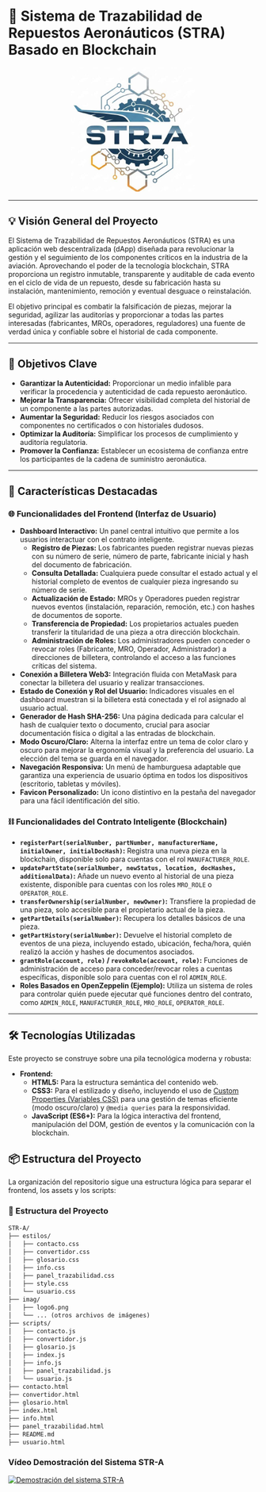 # 🚀 Sistema de Trazabilidad de Repuestos Aeronáuticos (STRA) Basado en Blockchain

<p align="center">
    <img src="./imag/LogoSTRA1.jpg" alt="Logo STR-A" width="250" height="250">
</p>

---

## 💡 Visión General del Proyecto

El Sistema de Trazabilidad de Repuestos Aeronáuticos (STRA) es una aplicación web descentralizada (dApp) diseñada para revolucionar la gestión y el seguimiento de los componentes críticos en la industria de la aviación. Aprovechando el poder de la tecnología blockchain, STRA proporciona un registro inmutable, transparente y auditable de cada evento en el ciclo de vida de un repuesto, desde su fabricación hasta su instalación, mantenimiento, remoción y eventual desguace o reinstalación.

El objetivo principal es combatir la falsificación de piezas, mejorar la seguridad, agilizar las auditorías y proporcionar a todas las partes interesadas (fabricantes, MROs, operadores, reguladores) una fuente de verdad única y confiable sobre el historial de cada componente.

---

## 🎯 Objetivos Clave

* **Garantizar la Autenticidad:** Proporcionar un medio infalible para verificar la procedencia y autenticidad de cada repuesto aeronáutico.
* **Mejorar la Transparencia:** Ofrecer visibilidad completa del historial de un componente a las partes autorizadas.
* **Aumentar la Seguridad:** Reducir los riesgos asociados con componentes no certificados o con historiales dudosos.
* **Optimizar la Auditoría:** Simplificar los procesos de cumplimiento y auditoría regulatoria.
* **Promover la Confianza:** Establecer un ecosistema de confianza entre los participantes de la cadena de suministro aeronáutica.

---

## 🌟 Características Destacadas

### 🌐 Funcionalidades del Frontend (Interfaz de Usuario)

* **Dashboard Interactivo:** Un panel central intuitivo que permite a los usuarios interactuar con el contrato inteligente.
    * **Registro de Piezas:** Los fabricantes pueden registrar nuevas piezas con su número de serie, número de parte, fabricante inicial y hash del documento de fabricación.
    * **Consulta Detallada:** Cualquiera puede consultar el estado actual y el historial completo de eventos de cualquier pieza ingresando su número de serie.
    * **Actualización de Estado:** MROs y Operadores pueden registrar nuevos eventos (instalación, reparación, remoción, etc.) con hashes de documentos de soporte.
    * **Transferencia de Propiedad:** Los propietarios actuales pueden transferir la titularidad de una pieza a otra dirección blockchain.
    * **Administración de Roles:** Los administradores pueden conceder o revocar roles (Fabricante, MRO, Operador, Administrador) a direcciones de billetera, controlando el acceso a las funciones críticas del sistema.
* **Conexión a Billetera Web3:** Integración fluida con MetaMask para conectar la billetera del usuario y realizar transacciones.
* **Estado de Conexión y Rol del Usuario:** Indicadores visuales en el dashboard muestran si la billetera está conectada y el rol asignado al usuario actual.
* **Generador de Hash SHA-256:** Una página dedicada para calcular el hash de cualquier texto o documento, crucial para asociar documentación física o digital a las entradas de blockchain.
* **Modo Oscuro/Claro:** Alterna la interfaz entre un tema de color claro y oscuro para mejorar la ergonomía visual y la preferencia del usuario. La elección del tema se guarda en el navegador.
* **Navegación Responsiva:** Un menú de hamburguesa adaptable que garantiza una experiencia de usuario óptima en todos los dispositivos (escritorio, tabletas y móviles).
* **Favicon Personalizado:** Un icono distintivo en la pestaña del navegador para una fácil identificación del sitio.

### ⛓️ Funcionalidades del Contrato Inteligente (Blockchain)



* **`registerPart(serialNumber, partNumber, manufacturerName, initialOwner, initialDocHash)`:** Registra una nueva pieza en la blockchain, disponible solo para cuentas con el rol `MANUFACTURER_ROLE`.
* **`updatePartState(serialNumber, newStatus, location, docHashes, additionalData)`:** Añade un nuevo evento al historial de una pieza existente, disponible para cuentas con los roles `MRO_ROLE` o `OPERATOR_ROLE`.
* **`transferOwnership(serialNumber, newOwner)`:** Transfiere la propiedad de una pieza, solo accesible para el propietario actual de la pieza.
* **`getPartDetails(serialNumber)`:** Recupera los detalles básicos de una pieza.
* **`getPartHistory(serialNumber)`:** Devuelve el historial completo de eventos de una pieza, incluyendo estado, ubicación, fecha/hora, quién realizó la acción y hashes de documentos asociados.
* **`grantRole(account, role)` / `revokeRole(account, role)`:** Funciones de administración de acceso para conceder/revocar roles a cuentas específicas, disponible solo para cuentas con el rol `ADMIN_ROLE`.
* **Roles Basados en OpenZeppelin (Ejemplo):** Utiliza un sistema de roles para controlar quién puede ejecutar qué funciones dentro del contrato, como `ADMIN_ROLE`, `MANUFACTURER_ROLE`, `MRO_ROLE`, `OPERATOR_ROLE`.

---

## 🛠️ Tecnologías Utilizadas

Este proyecto se construye sobre una pila tecnológica moderna y robusta:

* **Frontend:**
    * **HTML5:** Para la estructura semántica del contenido web.
    * **CSS3:** Para el estilizado y diseño, incluyendo el uso de [Custom Properties (Variables CSS)](https://developer.mozilla.org/en-US/docs/Web/CSS/Using_CSS_custom_properties) para una gestión de temas eficiente (modo oscuro/claro) y `@media queries` para la responsividad.
    * **JavaScript (ES6+):** Para la lógica interactiva del frontend, manipulación del DOM, gestión de eventos y la comunicación con la blockchain.

## 📦 Estructura del Proyecto

La organización del repositorio sigue una estructura lógica para separar el frontend, los assets y los scripts:
### 📂 Estructura del Proyecto
 ``` 
STR-A/
├── estilos/
│   ├── contacto.css
│   ├── convertidor.css
│   ├── glosario.css
│   ├── info.css
│   ├── panel_trazabilidad.css
│   ├── style.css
│   └── usuario.css
├── imag/
│   ├── logo6.png
│   └── ... (otros archivos de imágenes)
├── scripts/
│   ├── contacto.js
│   ├── convertidor.js
│   ├── glosario.js
│   ├── index.js
│   ├── info.js
│   ├── panel_trazabilidad.js
│   └── usuario.js
├── contacto.html
├── convertidor.html
├── glosario.html
├── index.html
├── info.html
├── panel_trazabilidad.html
├── README.md
├── usuario.html
```

### Vídeo Demostración del Sistema STR-A
[![Demostración del sistema STR-A](https://img.youtube.com/vi/lwLgduCLkAY/0.jpg)](https://www.youtube.com/watch?v=lwLgduCLkAY)
